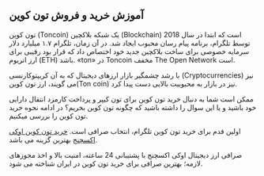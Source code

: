 

## آموزش خرید و فروش تون کوین

تون کوین (Toncoin) یک شبکه بلاکچین (Blockchain) است که ابتدا در سال 2018 توسط تلگرام، برنامه پیام رسان محبوب ایجاد شد. در آن زمان، تلگرام ۱.۷ میلیارد دلار سرمایه خصوصی برای ساخت بلاکچین جدید خود اختصاص داد که قرار بود رقیبی برای ارز اتریوم (ETH) باشد. «ton» در Toncoin مخفف The Open Network است.

با رشد چشمگیر بازار ارزهای دیجیتال که به آن کریپتوکارنسی (Cryptocurrencies) نیز می گویند، ارز تون کوین(Ton coin) نیز در بازار به محبوبیت بالایی دست پیدا کرد.


ممکن است شما به دنبال خرید تون کوین برای تون کیپر و پرداخت کارمزد انتقال دارایی خود باشید و یا این سوال را داشته باشید که چگونه تون کوین بخریم؟ در ادامه نحوه خرید تون کوین را بررسی میکنیم.

اولین قدم برای خرید تون کوین تلگرام، انتخاب صرافی است. [خرید تون کوین اوکی اکسچنج](https://ok-ex.io/buy-and-sell/TON/) بهترین گزینه می باشد.

صرافی ارز دیجیتال اوکی اکسچنج با پشتیبانی 24 ساعته، امنیت بالا و اخذ مجوزهای لازمه؛ بهترین صرافی برای خرید تون کوین در ایران شناخته می شود.
